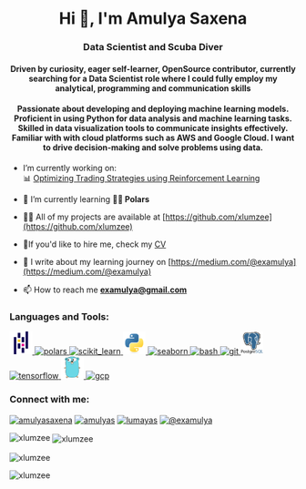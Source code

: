 <h1 align="center">Hi 👋, I'm Amulya Saxena</h1>
<h3 align="center">Data Scientist and Scuba Diver</h3>
<h4 align="center">Driven by curiosity, eager self-learner, OpenSource contributor, currently searching for a Data Scientist role where I could fully employ my analytical, programming and communication skills </h4>
<h4 align="center">Passionate about developing and deploying machine learning models. Proficient in using Python for data analysis and machine learning tasks. Skilled in data visualization tools to communicate insights effectively. Familiar with  with cloud platforms such as AWS and Google Cloud. I want to drive decision-making and solve problems using data. </h4>



- I’m currently working on:\
📊 [Optimizing Trading Strategies using Reinforcement Learning](https://github.com/xlumzee/DSCI-601-Amy)
   

- 🌱 I’m currently learning **🐻‍❄️ Polars** 
- 👨‍💻 All of my projects are available at [https://github.com/xlumzee](https://github.com/xlumzee)

- 📑If you'd like to hire me, check my [CV](https://github.com/xlumzee/xlumzee/blob/main/AmulyaS_CV_DS.pdf)

- 📝 I write about my learning journey on [https://medium.com/@examulya](https://medium.com/@examulya)

- 📫 How to reach me **examulya@gmail.com**



<h3 align="left">Languages and Tools:</h3>
<p align="left"> <a href="https://pandas.pydata.org/" target="_blank" rel="noreferrer"> <img src="https://raw.githubusercontent.com/devicons/devicon/2ae2a900d2f041da66e950e4d48052658d850630/icons/pandas/pandas-original.svg" alt="pandas" width="40" height="40"/> </a> <a href="https://pola.rs/" target="_blank" rel="noreferrer"> <img src="https://encrypted-tbn3.gstatic.com/images?q=tbn:ANd9GcSTkWJOjG72GkPtWaAZfyjTmxHU16HMtiAsQXx1aCcnKSZ_o7x9" alt="polars" width="160" height="40"/> </a> <a href="https://scikit-learn.org/" target="_blank" rel="noreferrer"> <img src="https://upload.wikimedia.org/wikipedia/commons/0/05/Scikit_learn_logo_small.svg" alt="scikit_learn" width="40" height="40"/> </a> <a href="https://www.python.org" target="_blank" rel="noreferrer"> <img src="https://raw.githubusercontent.com/devicons/devicon/master/icons/python/python-original.svg" alt="python" width="40" height="40"/> </a> <a href="https://seaborn.pydata.org/" target="_blank" rel="noreferrer"> <img src="https://seaborn.pydata.org/_images/logo-mark-lightbg.svg" alt="seaborn" width="40" height="40"/> </a>  <a href="https://www.gnu.org/software/bash/" target="_blank" rel="noreferrer"> <img src="https://www.vectorlogo.zone/logos/gnu_bash/gnu_bash-icon.svg" alt="bash" width="40" height="40"/> </a> <a href="https://git-scm.com/" target="_blank" rel="noreferrer"> <img src="https://www.vectorlogo.zone/logos/git-scm/git-scm-icon.svg" alt="git" width="40" height="40"/> </a> <a href="https://www.postgresql.org" target="_blank" rel="noreferrer"> <img src="https://raw.githubusercontent.com/devicons/devicon/master/icons/postgresql/postgresql-original-wordmark.svg" alt="postgresql" width="40" height="40"/> </a>  <a href="https://www.tensorflow.org" target="_blank" rel="noreferrer"> <img src="https://www.vectorlogo.zone/logos/tensorflow/tensorflow-icon.svg" alt="tensorflow" width="40" height="40"/> </a><a href="https://golang.org" target="_blank" rel="noreferrer"> <img src="https://raw.githubusercontent.com/devicons/devicon/master/icons/go/go-original.svg" alt="go" width="40" height="40"/> </a> <a href="https://cloud.google.com" target="_blank" rel="noreferrer"> <img src="https://www.vectorlogo.zone/logos/google_cloud/google_cloud-icon.svg" alt="gcp" width="40" height="40"/> </a>  </p>

<h3 align="left">Connect with me:</h3>
<p align="left">
<a href="https://linkedin.com/in/amulyasaxena" target="blank"><img align="center" src="https://raw.githubusercontent.com/rahuldkjain/github-profile-readme-generator/master/src/images/icons/Social/linked-in-alt.svg" alt="amulyasaxena" height="30" width="40" /></a>
<a href="https://kaggle.com/amulyas" target="blank"><img align="center" src="https://raw.githubusercontent.com/rahuldkjain/github-profile-readme-generator/master/src/images/icons/Social/kaggle.svg" alt="amulyas" height="30" width="40" /></a>
<a href="https://instagram.com/lumayas" target="blank"><img align="center" src="https://raw.githubusercontent.com/rahuldkjain/github-profile-readme-generator/master/src/images/icons/Social/instagram.svg" alt="lumayas" height="30" width="40" /></a>
<a href="https://medium.com/@examulya" target="blank"><img align="center" src="https://raw.githubusercontent.com/rahuldkjain/github-profile-readme-generator/master/src/images/icons/Social/medium.svg" alt="@examulya" height="30" width="40" /></a>
</p>


<p><img align="left" src="https://github-readme-stats.vercel.app/api/top-langs?username=xlumzee&show_icons=true&locale=en&layout=compact" alt="xlumzee" /></p>

<p>&nbsp;<img align="center" src="https://github-readme-stats.vercel.app/api?username=xlumzee&show_icons=true&locale=en" alt="xlumzee" /></p>

<p><img align="center" src="https://github-readme-streak-stats.herokuapp.com/?user=xlumzee&" alt="xlumzee" /></p>

<p align="left"> <img src="https://komarev.com/ghpvc/?username=xlumzee&label=Profile%20views&color=0e75b6&style=flat" alt="xlumzee" /> </p>

<!-- <p align="left"> <a href="https://github.com/ryo-ma/github-profile-trophy"><img src="https://github-profile-trophy.vercel.app/?username=anopsy" alt="anopsy" /></a> </p> -->


